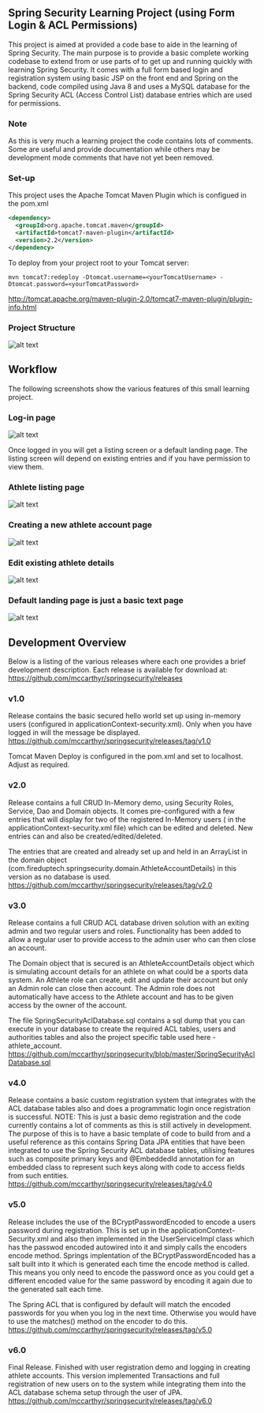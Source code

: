 ## Spring Security Learning Project (using Form Login & ACL Permissions)

This project is aimed at provided a code base to aide in the learning of Spring Security. The main purpose is to provide a basic complete working codebase to extend from or use parts of to get up and running quickly with learning Spring Security.
It comes with a full form based login and registration system using basic JSP on the front end and Spring on the backend, code compiled using Java 8 and uses a MySQL database for the Spring Security ACL (Access Control List) database entries which are used for permissions.

### Note
As this is very much a learning project the code contains lots of comments. Some are useful and provide documentation while others may be development mode comments that have not yet been removed. 

### Set-up
This project uses the Apache Tomcat Maven Plugin which is configued in the pom.xml

```xml
<dependency>
  <groupId>org.apache.tomcat.maven</groupId>
  <artifactId>tomcat7-maven-plugin</artifactId>
  <version>2.2</version>
</dependency>
```

To deploy from your project root to your Tomcat server:
```shell
mvn tomcat7:redeploy -Dtomcat.username=<yourTomcatUsername> -Dtomcat.password=<yourTomcatPassword>
```
http://tomcat.apache.org/maven-plugin-2.0/tomcat7-maven-plugin/plugin-info.html


### Project Structure
![alt text](screenshots/SpringSecurity_ProjectListing.png "Project File Structure")

## Workflow

The following screenshots show the various features of this small learning project.

### Log-in page
![alt text](screenshots/SpringSecurity_WORKFLOW_Login.png "Login Screen")

Once logged in you will get a listing screen or a default landing page. The listing screen will depend on existing entries and if you have permission to view them.

### Athlete listing page
![alt text](screenshots/SpringSecurity_WORKFLOW_AthleteListingPage2.png "Athlete Listing Screen")

### Creating a new athlete account page
![alt text](screenshots/SpringSecurity_WORKFLOW_CreateAthleteAccountPage.png "Create New Athlete Account Screen")

### Edit existing athlete details
![alt text](screenshots/SpringSecurity_WORKFLOW_EditExistingPage.png "Edit Existing Athlete Account Screen")

### Default landing page is just a basic text page 
![alt text](screenshots/SpringSecurity_WORKFLOW_DefaultLandingPage.png "Default Logged-in Landing Screen")


## Development Overview
Below is a listing of the various releases where each one provides a brief development description. Each release is available for download at: https://github.com/mccarthyr/springsecurity/releases


### v1.0 
Release contains the basic secured hello world set up using in-memory users (configured in applicationContext-security.xml). Only when you have logged in will the message be displayed.
https://github.com/mccarthyr/springsecurity/releases/tag/v1.0

Tomcat Maven Deploy is configured in the pom.xml and set to localhost. Adjust as required. 

### v2.0 
Release contains a full CRUD In-Memory demo, using Security Roles, Service, Dao and Domain objects. It comes
pre-configured with a few entries that will display for two of the registered In-Memory users ( in the applicationContext-security.xml file) which can be edited and deleted. New entries can and also be created/edited/deleted.

The entries that are created and already set up and held in an ArrayList in the domain object (com.fireduptech.springsecurity.domain.AthleteAccountDetails) in this version as no database is used.
https://github.com/mccarthyr/springsecurity/releases/tag/v2.0

### v3.0 
Release contains a full CRUD ACL database driven solution with an exiting admin and two regular users and roles. Functionality has been added to allow a regular user to provide access to the admin user who can then close an account. 

The Domain object that is secured is an AthleteAccountDetails object which is simulating account details for an athlete on what could be a sports data system. An Athlete role can create, edit and update their account but only an Admin role can close then account. The Admin role does not automatically have access to the Athlete account and has to be given access by the owner of the account.

The file SpringSecurityAclDatabase.sql contains a sql dump that you can execute in your database to create the required ACL tables, users and authorities tables and also the project specific table used here - athlete_account.
https://github.com/mccarthyr/springsecurity/blob/master/SpringSecurityAclDatabase.sql


### v4.0 
Release contains a basic custom registration system that integrates with the ACL database tables also and does a programmatic login once registration is successful.
NOTE: This is just a basic demo registration and the code currently contains a lot of comments as this is still actively in development. The purpose of this is to have a basic template of code to build from and a useful reference as this contains Spring Data JPA entities that have been integrated to use the Spring Security ACL database tables, utilising features such as composite primary keys and @EmbeddedId annotation for an embedded class to represent such keys along with code to access fields from such entities. 
https://github.com/mccarthyr/springsecurity/releases/tag/v4.0


### v5.0 
Release includes the use of the BCryptPasswordEncoded to encode a users password during registration. This is set up in the applicationContext-Security.xml and also then implemented in the UserServiceImpl class which has the passwod encoded autowired into it and simply calls the encoders encode method. Springs implentation of the BCryptPasswordEncoded has a salt built into it which is generated each time the encode method is called. This means you only need to encode the password once as you could get a different encoded value for the same password by encoding it again due to the generated salt each time.

The Spring ACL that is configured by default will match the encoded passwords for you when you log in the next time. Otherwise you would have to use the matches() method on the encoder to do this.
https://github.com/mccarthyr/springsecurity/releases/tag/v5.0

### v6.0 
Final Release. Finished with user registration demo and logging in creating athlete accounts. This version implemented Transactions and full registration of new users on to the system while integrating them into the ACL database schema setup through the user of JPA.
https://github.com/mccarthyr/springsecurity/releases/tag/v6.0
